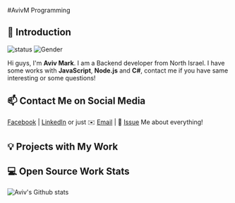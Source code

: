 #AvivM Programming
## 👋 Introduction

<!--https://user-images.githubusercontent.com/5713670/87202985-820dcb80-c2b6-11ea-9f56-7ec461c497c3.gif-->
<!--<img align='right' src='https://octodex.github.com/images/hula_loop_octodex03.gif' width='200"'> -->

![status](https://img.shields.io/badge/status-up-brightgreen) ![Gender](https://img.shields.io/badge/gender-%F0%9F%A4%B5-lightgrey)

Hi guys, I'm **Aviv Mark**. I am a Backend developer from North Israel.
I have some works with **JavaScript**, **Node.js** and **C#**, contact me if you have same interesting or some questions!

## 📫 Contact Me on Social Media

[Facebook][-1] | [LinkedIn][0] or just ✉️ [Email](aviv27400@gmail.com) | 💬 [Issue](https://github.com/AvivSoftware/issues/me) Me about everything!

## 💡 Projects with My Work


 
## 💻 Open Source Work Stats


![Aviv's Github stats](https://github-readme-stats.vercel.app/api?username=AvivSoftware&show_icons=true)

[-1]: https://www.facebook.com/avivmark/
[0]: https://www.linkedin.com/in/aviv-mark-724a7b1ba/
